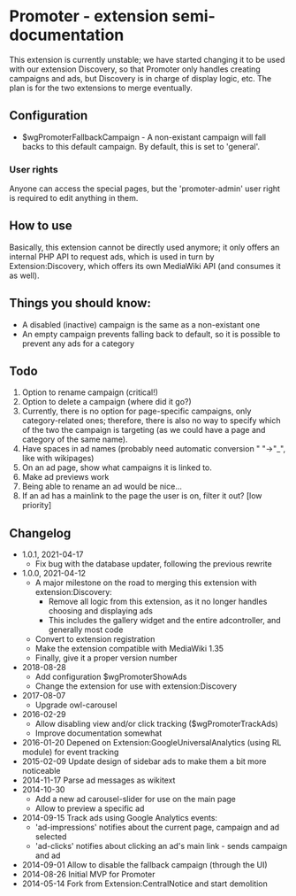# Promoter - extension semi-documentation

This extension is currently unstable; we have started changing it to be
used with our extension Discovery, so that Promoter only handles creating
campaigns and ads, but Discovery is in charge of display logic, etc.
The plan is for the two extensions to merge eventually.

## Configuration
- $wgPromoterFallbackCampaign - A non-existant campaign will fall backs
  to this default campaign. By default, this is set to 'general'.

### User rights
Anyone can access the special pages, but the 'promoter-admin' user right
is required to edit anything in them.

## How to use
Basically, this extension cannot be directly used anymore; it only offers an internal PHP API to
request ads, which is used in turn by Extension:Discovery, which offers its own MediaWiki API
(and consumes it as well).

## Things you should know:
- A disabled (inactive) campaign is the same as a non-existant one
- An empty campaign prevents falling back to default, so it is possible
  to prevent any ads for a category

## Todo
1. Option to rename campaign (critical!)
1. Option to delete a campaign (where did it go?)
1. Currently, there is no option for page-specific campaigns, only category-related ones;
  therefore, there is also no way to specify which of the two the campaign is targeting
  (as we could have a page and category of the same name).
1. Have spaces in ad names (probably need automatic conversion " "->"_", like with wikipages)
1. On an ad page, show what campaigns it is linked to.
1. Make ad previews work
1. Being able to rename an ad would be nice...
1. If an ad has a mainlink to the page the user is on, filter it out? [low priority]


## Changelog
- 1.0.1, 2021-04-17
  - Fix bug with the database updater, following the previous rewrite
- 1.0.0, 2021-04-12
  - A major milestone on the road to merging this extension with extension:Discovery:
	- Remove all logic from this extension, as it no longer handles choosing and displaying ads
    - This includes the gallery widget and the entire adcontroller, and generally most code
  - Convert to extension registration
  - Make the extension compatible with MediaWiki 1.35
  -	Finally, give it a proper version number
- 2018-08-28
  * Add configuration $wgPromoterShowAds
  * Change the extension for use with extension:Discovery
- 2017-08-07
  * Upgrade owl-carousel
- 2016-02-29
  * Allow disabling view and/or click tracking ($wgPromoterTrackAds)
  * Improve documentation somewhat
- 2016-01-20 Depened on Extension:GoogleUniversalAnalytics (using RL module) for event tracking
- 2015-02-09 Update design of sidebar ads to make them a bit more noticeable
- 2014-11-17 Parse ad messages as wikitext
- 2014-10-30
	* Add a new ad carousel-slider for use on the main page
	* Allow to preview a specific ad
- 2014-09-15 Track ads using Google Analytics events:
	* 'ad-impressions' notifies about the current page, campaign and ad selected
	* 'ad-clicks' notifies about clicking an ad's main link - sends campaign and ad
- 2014-09-01 Allow to disable the fallback campaign (through the UI)
- 2014-08-26 Initial MVP for Promoter
- 2014-05-14 Fork from Extension:CentralNotice and start demolition
